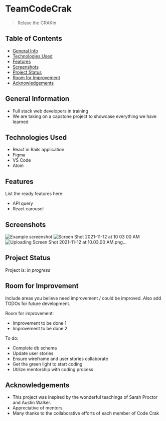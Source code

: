 # TeamCodeCrak
> Relase the CRAKin

## Table of Contents
* [General Info](#general-information)
* [Technologies Used](#technologies-used)
* [Features](#features)
* [Screenshots](#screenshots)
* [Project Status](#project-status)
* [Room for Improvement](#room-for-improvement)
* [Acknowledgements](#acknowledgements)



## General Information
- Full stack web developers in training
- We are taking on a capstone project to showcase everything we have learned
<!-- You don't have to answer all the questions - just the ones relevant to your project. -->


## Technologies Used
- React in Rails application
- Figma
- VS Code
- Atom

## Features
List the ready features here:
- API query
- React carousel

## Screenshots
![Example screenshot](./img/screenshot.png)
![Screen Shot 2021-11-12 at 10 03 00 AM](https://user-images.githubusercontent.com/88990992/141697441-02bd2003-4497-4969-9cf2-ea6d16fa749b.png)
![Uploading Screen Shot 2021-11-12 at 10.03.00 AM.png…]()

<!-- If you have screenshots you'd like to share, include them here. -->


## Project Status
Project is: _in progress_


## Room for Improvement
Include areas you believe need improvement / could be improved. Also add TODOs for future development.

Room for improvement:
- Improvement to be done 1
- Improvement to be done 2

To do:
- Complete db schema
- Update user stories
- Ensure wireframe and user stories collaborate
- Get the green light to start coding
- Utilize mentorship with coding process


## Acknowledgements
- This project was inspired by the wonderful teachings of Sarah Proctor and Austin Walker.
- Appreciative of mentors
- Many thanks to the collaborative efforts of each member of Code Crak


